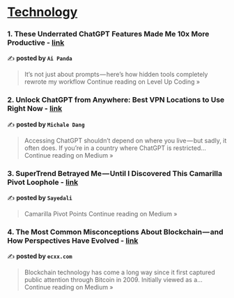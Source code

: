 
<h1><a href=https://medium.com/tag/technology/recommended target="_blank" rel="noopener noreferrer">Technology</a></h1>
<h3>1. These Underrated ChatGPT Features Made Me 10x More Productive - <a href="https://levelup.gitconnected.com/these-underrated-chatgpt-features-made-me-10x-more-productive-5db00d5d2e34?source=rss------technology-5" target="_blank" rel="noopener noreferrer">link</a></h3>

✍️ **posted by `Ai Panda`**

<blockquote>It’s not just about prompts — here’s how hidden tools completely rewrote my workflow
Continue reading on Level Up Coding »</blockquote>

<h3>2.  Unlock ChatGPT from Anywhere: Best VPN Locations to Use Right Now - <a href="https://medium.com/@michaledang.safelyo/unlock-chatgpt-from-anywhere-best-vpn-locations-to-use-right-now-6ca2bbbea630?source=rss------technology-5" target="_blank" rel="noopener noreferrer">link</a></h3>

✍️ **posted by `Michale Dang`**

<blockquote>Accessing ChatGPT shouldn’t depend on where you live — but sadly, it often does. If you’re in a country where ChatGPT is restricted…
Continue reading on Medium »</blockquote>

<h3>3. SuperTrend Betrayed Me — Until I Discovered This Camarilla Pivot Loophole - <a href="https://medium.com/@sayedalimi19/supertrend-betrayed-me-until-i-discovered-this-camarilla-pivot-loophole-fe1c53169c2f?source=rss------technology-5" target="_blank" rel="noopener noreferrer">link</a></h3>

✍️ **posted by `Sayedali`**

<blockquote>Camarilla Pivot Points
Continue reading on Medium »</blockquote>

<h3>4. The Most Common Misconceptions About Blockchain — and How Perspectives Have Evolved - <a href="https://medium.com/@ecxx.com/the-most-common-misconceptions-about-blockchain-and-how-perspectives-have-evolved-adcc6f5f46b6?source=rss------technology-5" target="_blank" rel="noopener noreferrer">link</a></h3>

✍️ **posted by `ecxx.com`**

<blockquote>Blockchain technology has come a long way since it first captured public attention through Bitcoin in 2009. Initially viewed as a…
Continue reading on Medium »</blockquote>

